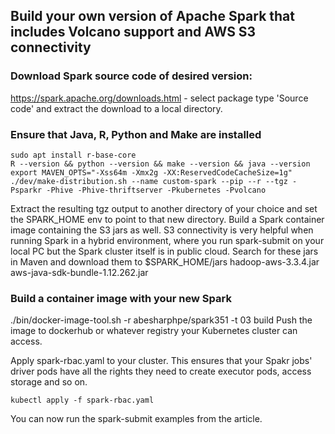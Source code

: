 ## Build your own version of Apache Spark that includes Volcano support and AWS S3 connectivity

### Download Spark source code of desired version:
https://spark.apache.org/downloads.html - select package type 'Source code' and extract the download to a local directory. 

### Ensure that Java, R, Python and Make are installed
```
sudo apt install r-base-core  
R --version && python --version && make --version && java --version  
export MAVEN_OPTS="-Xss64m -Xmx2g -XX:ReservedCodeCacheSize=1g"  
./dev/make-distribution.sh --name custom-spark --pip --r --tgz -Psparkr -Phive -Phive-thriftserver -Pkubernetes -Pvolcano  
```
Extract the resulting tgz output to another directory of your choice and set the SPARK_HOME env to point to that new directory.
Build a Spark container image containing the S3 jars as well. S3 connectivity is very helpful when running Spark in a hybrid environment, where you run spark-submit on your local PC but the Spark cluster itself is in public cloud. Search for these jars in Maven and download them to $SPARK_HOME/jars
hadoop-aws-3.3.4.jar  
aws-java-sdk-bundle-1.12.262.jar

### Build a container image with your new Spark
./bin/docker-image-tool.sh -r abesharphpe/spark351 -t 03 build
Push the image to dockerhub or whatever registry your Kubernetes cluster can access.

Apply spark-rbac.yaml to your cluster. This ensures that your Spakr jobs' driver pods have all the rights they need to create executor pods, access storage and so on.
```
kubectl apply -f spark-rbac.yaml
```
You can now run the spark-submit examples from the article.
